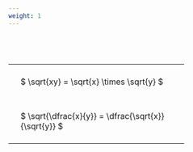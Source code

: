 ```yaml
---
weight: 1
---
```


#  
<br>
<style type="text/css">
#T_f52fe th.col_heading {
  text-align: left;
  font-size: 1em;
}
#T_f52fe td {
  text-align: left;
  font-size: 1em;
  padding: 1.5em;
}
#T_f52fe_row0_col0, #T_f52fe_row1_col0 {
  width: 300px;
  white-space: pre-wrap;
}
</style>
<table id="T_f52fe">
  <thead>
  </thead>
  <tbody>
    <tr>
      <td id="T_f52fe_row0_col0" class="data row0 col0" >$ \sqrt{xy} = \sqrt{x} \times \sqrt{y} $</td>
    </tr>
    <tr>
      <td id="T_f52fe_row1_col0" class="data row1 col0" >$ \sqrt{\dfrac{x}{y}} = \dfrac{\sqrt{x}}{\sqrt{y}} $</td>
    </tr>
  </tbody>
</table>
